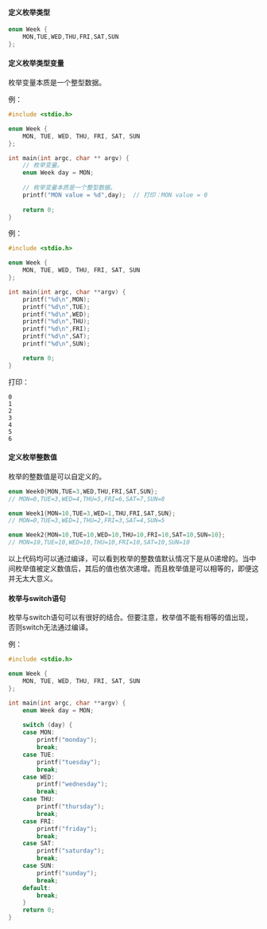 #### 定义枚举类型

```c
enum Week {
    MON,TUE,WED,THU,FRI,SAT,SUN
};
```



#### 定义枚举类型变量

枚举变量本质是一个整型数据。

例：

```c
#include <stdio.h>

enum Week {
	MON, TUE, WED, THU, FRI, SAT, SUN
};

int main(int argc, char ** argv) {
    // 枚举变量。
	enum Week day = MON;
    
    // 枚举变量本质是一个整型数据。
	printf("MON value = %d",day);  // 打印：MON value = 0
    
	return 0;
}
```



例：

```c
#include <stdio.h>

enum Week {
	MON, TUE, WED, THU, FRI, SAT, SUN
};

int main(int argc, char **argv) {
	printf("%d\n",MON);
	printf("%d\n",TUE);
	printf("%d\n",WED);
	printf("%d\n",THU);
	printf("%d\n",FRI);
	printf("%d\n",SAT);
	printf("%d\n",SUN);

	return 0;
}
```

打印：

```
0
1
2
3
4
5
6
```





#### 定义枚举整数值

枚举的整数值是可以自定义的。

```c
enum Week0{MON,TUE=3,WED,THU,FRI,SAT,SUN};
// MON=0,TUE=3,WED=4,THU=5,FRI=6,SAT=7,SUN=8

enum Week1{MON=10,TUE=3,WED=1,THU,FRI,SAT,SUN};
// MON=0,TUE=3,WED=1,THU=2,FRI=3,SAT=4,SUN=5

enum Week2{MON=10,TUE=10,WED=10,THU=10,FRI=10,SAT=10,SUN=10};
// MON=10,TUE=10,WED=10,THU=10,FRI=10,SAT=10,SUN=10
```

以上代码均可以通过编译，可以看到枚举的整数值默认情况下是从0递增的。当中间枚举值被定义数值后，其后的值也依次递增。而且枚举值是可以相等的，即便这并无太大意义。



#### 枚举与switch语句

枚举与switch语句可以有很好的结合。但要注意，枚举值不能有相等的值出现，否则switch无法通过编译。

例：

```c
#include <stdio.h>

enum Week {
	MON, TUE, WED, THU, FRI, SAT, SUN
};

int main(int argc, char **argv) {
    enum Week day = MON;
    
	switch (day) {
	case MON:
		printf("monday");
		break;
	case TUE:
		printf("tuesday");
		break;
	case WED:
		printf("wednesday");
		break;
	case THU:
		printf("thursday");
		break;
	case FRI:
		printf("friday");
		break;
	case SAT:
		printf("saturday");
		break;
	case SUN:
		printf("sunday");
		break;
	default:
		break;
	}
	return 0;
}
```












